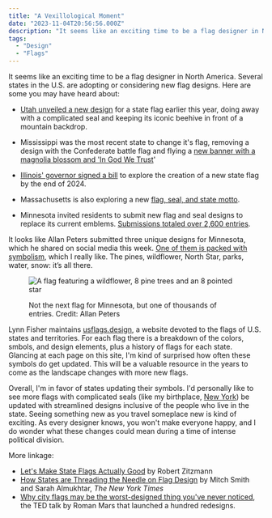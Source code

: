 ```yaml
---
title: "A Vexillological Moment"
date: "2023-11-04T20:56:56.000Z"
description: "It seems like an exciting time to be a flag designer in North America. "
tags: 
  - "Design"
  - "Flags"
---
```


It seems like an exciting time to be a flag designer in North America. Several states in the U.S. are adopting or considering new flag designs. Here are some you may have heard about:

- [Utah unveiled a new design](https://flag.utah.gov/) for a state flag earlier this year, doing away with a complicated seal and keeping its iconic beehive in front of a mountain backdrop.

- Mississippi was the most recent state to change it's flag, removing a design with the Confederate battle flag and flying a [new banner with a magnolia blossom and 'In God We Trust](https://usflags.design/mississippi/)'

- [Illinois' governor signed a bill](https://www.illinois.gov/news/press-release.26847.html) to explore the creation of a new state flag by the end of 2024.

- Massachusetts is also exploring a new [flag, seal, and state motto](https://www.masslive.com/news/2022/05/massachusetts-commission-unanimously-votes-to-recommend-the-change-of-state-flags-seal-and-motto.html).

- Minnesota invited residents to submit new flag and seal designs to replace its current emblems. [Submissions totaled over 2,600 entries](https://www.cbsnews.com/minnesota/news/minnesota-state-flag-redesign-panel-receives-more-than-2600-submissions/).

It looks like Allan Peters submitted three unique designs for Minnesota, which he shared on social media this week. [One of them is packed with symbolism](https://dribbble.com/shots/22944646-Minnesota-State-Flag-Redesign-Option-1), which I really like. The pines, wildflower, North Star, parks, water, snow: it’s all there.

<figure>

![A flag featuring a wildflower, 8 pine trees and an 8 pointed star](/img/post-images/allan-peters-minn-flag-1024x768.jpg)

<figcaption>Not the next flag for Minnesota, but one of thousands of entries. Credit: Allan Peters</figcaption>

</figure>

Lynn Fisher maintains [usflags.design](https://usflags.design/), a website devoted to the flags of U.S. states and territories. For each flag there is a breakdown of the colors, smbols, and design elements, plus a history of flags for each state. Glancing at each page on this site, I'm kind of surprised how often these symbols do get updated. This will be a valuable resource in the years to come as the landscape changes with more new flags.

Overall, I'm in favor of states updating their symbols. I'd personally like to see more flags with complicated seals (like my birthplace, [New York](https://usflags.design/new-york/)) be updated with streamlined designs inclusive of the people who live in the state. Seeing something new as you travel someplace new is kind of exciting. As every designer knows, you won't make everyone happy, and I do wonder what these changes could mean during a time of intense political division.

More linkage:

- [Let's Make State Flags Actually Good](https://medium.com/@robertjzitzmann/lets-make-the-state-flags-actually-good-3700b344f091) by Robert Zitzmann
- [How States are Threading the Needle on Flag Design](https://www.nytimes.com/interactive/2023/08/17/us/us-state-flag-design.html) by Mitch Smith and Sarah Almukhtar, _The New York Times_
- [Why city flags may be the worst-designed thing you've never noticed](https://www.ted.com/talks/roman_mars_why_city_flags_may_be_the_worst_designed_thing_you_ve_never_noticed?language=en), the TED talk by Roman Mars that launched a hundred redesigns.

